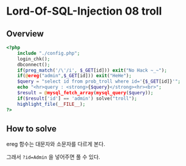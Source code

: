 # Lord-Of-SQL-Injection 08 troll

## Overview

```php
<?php
    include "./config.php";
    login_chk();
    dbconnect();
    if(preg_match('/\'/i', $_GET[id])) exit("No Hack ~_~");
    if(@ereg("admin",$_GET[id])) exit("HeHe");
    $query = "select id from prob_troll where id='{$_GET[id]}'";
    echo "<hr>query : <strong>{$query}</strong><hr><br>";
    $result = @mysql_fetch_array(mysql_query($query));
    if($result['id'] == 'admin') solve("troll");
    highlight_file(__FILE__);
?>
```

## How to solve

ereg 함수는 대문자와 소문자를 다르게 본다.

그래서 `?id=Admin` 을 넣어주면 풀 수 있다.